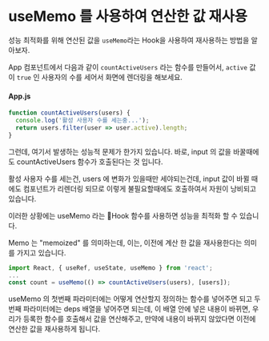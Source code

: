 # useMemo 를 사용하여 연산한 값 재사용

성능 최적화를 위해 연산된 값을 `useMemo`라는 Hook을 사용하여 재사용하는 방법을 알아보자.

App 컴포넌트에서 다음과 같이 `countActiveUsers` 라는 함수를 만들어서, `active` 값이 `true` 인 사용자의 수를 세어서 화면에 렌더링을 해보세요.

#### App.js

```javascript
function countActiveUsers(users) {
  console.log('활성 사용자 수를 세는중...');
  return users.filter(user => user.active).length;
}
```

그런데, 여기서 발생하는 성능적 문제가 한가지 있습니다. 바로, input 의 값을 바꿀때에도 countActiveUsers 함수가 호출된다는 것 입니다.

활성 사용자 수를 세는건, users 에 변화가 있을때만 세야되는건데, input 값이 바뀔 때에도 컴포넌트가 리렌더링 되므로 이렇게 불필요할때에도 호출하여서 자원이 낭비되고 있습니다.

이러한 상황에는 useMemo 라는 Hook 함수를 사용하면 성능을 최적화 할 수 있습니다.

Memo 는 "memoized" 를 의미하는데, 이는, 이전에 계산 한 값을 재사용한다는 의미를 가지고 있습니다.

```javascript
import React, { useRef, useState, useMemo } from 'react';
...
const count = useMemo(() => countActiveUsers(users), [users]);
```

useMemo 의 첫번째 파라미터에는 어떻게 연산할지 정의하는 함수를 넣어주면 되고 두번째 파라미터에는 deps 배열을 넣어주면 되는데, 이 배열 안에 넣은 내용이 바뀌면, 우리가 등록한 함수를 호출해서 값을 연산해주고, 만약에 내용이 바뀌지 않았다면 이전에 연산한 값을 재사용하게 됩니다.
